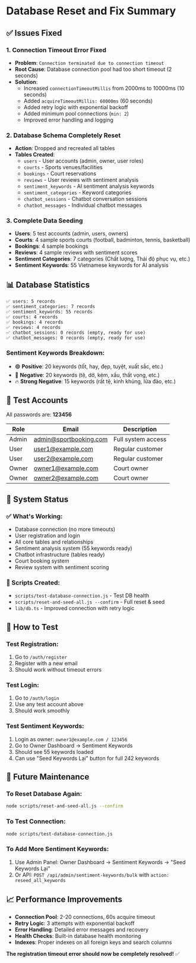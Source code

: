 # Database Reset and Fix Summary

## ✅ Issues Fixed

### 1. **Connection Timeout Error Fixed**
- **Problem**: `Connection terminated due to connection timeout`
- **Root Cause**: Database connection pool had too short timeout (2 seconds)
- **Solution**: 
  - Increased `connectionTimeoutMillis` from 2000ms to 10000ms (10 seconds)
  - Added `acquireTimeoutMillis: 60000ms` (60 seconds) 
  - Added retry logic with exponential backoff
  - Added minimum pool connections (`min: 2`)
  - Improved error handling and logging

### 2. **Database Schema Completely Reset**
- **Action**: Dropped and recreated all tables
- **Tables Created**:
  - `users` - User accounts (admin, owner, user roles)
  - `courts` - Sports venues/facilities  
  - `bookings` - Court reservations
  - `reviews` - User reviews with sentiment analysis
  - `sentiment_keywords` - AI sentiment analysis keywords
  - `sentiment_categories` - Keyword categories
  - `chatbot_sessions` - Chatbot conversation sessions
  - `chatbot_messages` - Individual chatbot messages

### 3. **Complete Data Seeding**
- **Users**: 5 test accounts (admin, users, owners)
- **Courts**: 4 sample sports courts (football, badminton, tennis, basketball)
- **Bookings**: 4 sample bookings
- **Reviews**: 4 sample reviews with sentiment scores
- **Sentiment Categories**: 7 categories (Chất lượng, Thái độ phục vụ, etc.)
- **Sentiment Keywords**: 55 Vietnamese keywords for AI analysis

## 📊 Database Statistics

```
✅ users: 5 records
✅ sentiment_categories: 7 records  
✅ sentiment_keywords: 55 records
✅ courts: 4 records
✅ bookings: 4 records
✅ reviews: 4 records
✅ chatbot_sessions: 0 records (empty, ready for use)
✅ chatbot_messages: 0 records (empty, ready for use)
```

### Sentiment Keywords Breakdown:
- 🟢 **Positive**: 20 keywords (tốt, hay, đẹp, tuyệt, xuất sắc, etc.)
- 🔴 **Negative**: 20 keywords (tệ, dở, kém, xấu, thất vọng, etc.)  
- 🔥 **Strong Negative**: 15 keywords (rất tệ, kinh khủng, lừa đảo, etc.)

## 🔐 Test Accounts

All passwords are: **123456**

| Role  | Email | Description |
|-------|--------|-------------|
| Admin | admin@sportbooking.com | Full system access |
| User | user1@example.com | Regular customer |
| User | user2@example.com | Regular customer |  
| Owner | owner1@example.com | Court owner |
| Owner | owner2@example.com | Court owner |

## 🚀 System Status

### ✅ What's Working:
- Database connection (no more timeouts)
- User registration and login
- All core tables and relationships
- Sentiment analysis system (55 keywords ready)
- Chatbot infrastructure (tables ready)
- Court booking system
- Review system with sentiment scoring

### 🔧 Scripts Created:
- `scripts/test-database-connection.js` - Test DB health
- `scripts/reset-and-seed-all.js --confirm` - Full reset & seed
- `lib/db.ts` - Improved connection with retry logic

## 🧪 How to Test

### Test Registration:
1. Go to `/auth/register`
2. Register with a new email
3. Should work without timeout errors

### Test Login:
1. Go to `/auth/login` 
2. Use any test account above
3. Should work smoothly

### Test Sentiment Keywords:
1. Login as owner: `owner1@example.com / 123456`
2. Go to Owner Dashboard → Sentiment Keywords
3. Should see 55 keywords loaded
4. Can use "Seed Keywords Lại" button for full 242 keywords

## 🔄 Future Maintenance

### To Reset Database Again:
```bash
node scripts/reset-and-seed-all.js --confirm
```

### To Test Connection:
```bash
node scripts/test-database-connection.js
```

### To Add More Sentiment Keywords:
1. Use Admin Panel: Owner Dashboard → Sentiment Keywords → "Seed Keywords Lại"
2. Or API: `POST /api/admin/sentiment-keywords/bulk` with `action: reseed_all_keywords`

## 📈 Performance Improvements

- **Connection Pool**: 2-20 connections, 60s acquire timeout
- **Retry Logic**: 3 attempts with exponential backoff  
- **Error Handling**: Detailed error messages and recovery
- **Health Checks**: Built-in database health monitoring
- **Indexes**: Proper indexes on all foreign keys and search columns

**The registration timeout error should now be completely resolved!** ✅
